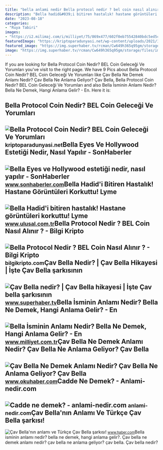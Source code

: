 ```yaml
---
title: "bella anlami nedir Bella protocol nedir ? bel coin nasıl alınır ?"
description: "Bella hadid&#039;i bitiren hastalık! hastane görüntüleri korkuttu! lyme"
date: "2023-08-18"
categories:
- "Ruya Tabiri"
images:
- "https://i2.milimaj.com/i/milliyet/75/869x477/602f0eb75542840bdc5ed5c4.jpg"
featuredImage: "https://kriptoparadunyasi.net/wp-content/uploads/2021/12/bella-protocol-bel-coin.jpg"
featured_image: "https://img.superhaber.tv/rcman/Cw649h365q95gm/storage/files/images/2019/07/11/cav-bella-mse7-cover-1-SN0x.jpg"
image: "https://img.superhaber.tv/rcman/Cw649h365q95gm/storage/files/images/2019/07/11/cav-bella-mse7-cover-1-SN0x.jpg"
---
```


If you are looking for Bella Protocol Coin Nedir? BEL Coin Geleceği Ve Yorumları you've visit to the right page. We have 9 Pics about Bella Protocol Coin Nedir? BEL Coin Geleceği Ve Yorumları like Çav Bella Ne Demek Anlamı Nedir? Çav Bella Ne Anlama Geliyor? Çav Bella, Bella Protocol Coin Nedir? BEL Coin Geleceği Ve Yorumları and also Bella İsminin Anlamı Nedir? Bella Ne Demek, Hangi Anlama Gelir? - En. Here it is:

Bella Protocol Coin Nedir? BEL Coin Geleceği Ve Yorumları
---------------------------------------------------------

 ![Bella Protocol Coin Nedir? BEL Coin Geleceği Ve Yorumları](https://kriptoparadunyasi.net/wp-content/uploads/2021/12/bella-protocol-bel-coin.jpg) <small>kriptoparadunyasi.net</small>Bella Eyes Ve Hollywood Estetiği Nedir, Nasıl Yapılır - SonHaberler
-------------------------------------------------------------------

 ![Bella Eyes ve Hollywood estetiği nedir, nasıl yapılır - SonHaberler](https://i.sonhaberler.com/storage/old/images/haberler/2019/02/bella_eyes_ve_hollywood_estetigi_nedir_nasil_yapilir_h675951_960aa.jpg) <small>www.sonhaberler.com</small>Bella Hadid'i Bitiren Hastalık! Hastane Görüntüleri Korkuttu! Lyme
------------------------------------------------------------------

 ![Bella Hadid'i bitiren hastalık! Hastane görüntüleri korkuttu! Lyme](https://img.ulusal.com.tr/rcman/Cw820h547q95gm/storage/files/images/2023/08/09/bella-20hadid-20dior-KCM3.jpg) <small>www.ulusal.com.tr</small>Bella Protocol Nedir ? BEL Coin Nasıl Alınır ? - Bilgi Kripto
-------------------------------------------------------------

 ![Bella Protocol Nedir ? BEL Coin Nasıl Alınır ? - Bilgi Kripto](https://bilgikripto.com/wp-content/uploads/2021/10/Bella-Protocol.png) <small>bilgikripto.com</small>Çav Bella Nedir? | Çav Bella Hikayesi | İşte Çav Bella şarkısının
-----------------------------------------------------------------

 ![Çav Bella nedir? | Çav Bella hikayesi | İşte Çav bella şarkısının](https://img.superhaber.tv/rcman/Cw649h365q95gm/storage/files/images/2019/07/11/cav-bella-mse7-cover-1-SN0x.jpg) <small>www.superhaber.tv</small>Bella İsminin Anlamı Nedir? Bella Ne Demek, Hangi Anlama Gelir? - En
--------------------------------------------------------------------

 ![Bella İsminin Anlamı Nedir? Bella Ne Demek, Hangi Anlama Gelir? - En](https://i2.milimaj.com/i/milliyet/75/869x477/602f0eb75542840bdc5ed5c4.jpg) <small>www.milliyet.com.tr</small>Çav Bella Ne Demek Anlamı Nedir? Çav Bella Ne Anlama Geliyor? Çav Bella
-----------------------------------------------------------------------

 ![Çav Bella Ne Demek Anlamı Nedir? Çav Bella Ne Anlama Geliyor? Çav Bella](https://www.okuhaber.com/wp-content/uploads/2022/03/Cav-Bella-Ne-Demek-Anlami-Nedir-Cav-Bella-Ne-Anlama.jpg) <small>www.okuhaber.com</small>Cadde Ne Demek? - Anlami-nedir.com
----------------------------------

 ![Cadde ne demek? - anlami-nedir.com](http://anlami-nedir.com/resimler/1/cadde.jpg) <small>anlami-nedir.com</small>Çav Bella'nın Anlamı Ve Türkçe Çav Bella şarkısı!
-------------------------------------------------

 ![Çav Bella'nın anlamı ve Türkçe Çav Bella şarkısı!](https://www.haber.com/storage/cover/685x375/cav-bellanin-anlami-ve-turkce-cav-bella-sarkisi-38781.webp) <small>www.haber.com</small>Bella i̇sminin anlamı nedir? bella ne demek, hangi anlama gelir?. Çav bella ne demek anlamı nedir? çav bella ne anlama geliyor? çav bella. Çav bella nedir?
